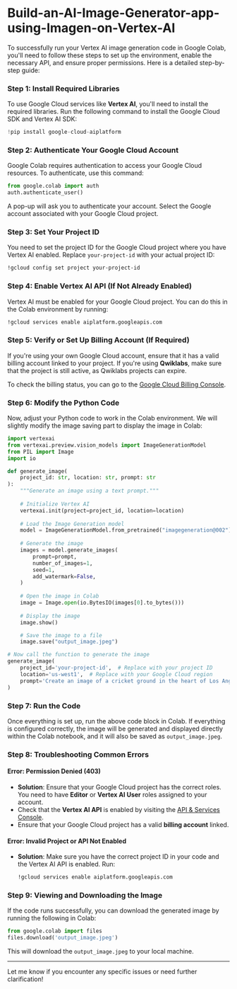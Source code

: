 # Build-an-AI-Image-Generator-app-using-Imagen-on-Vertex-AI
To successfully run your Vertex AI image generation code in Google Colab, you'll need to follow these steps to set up the environment, enable the necessary API, and ensure proper permissions. Here is a detailed step-by-step guide:

### Step 1: Install Required Libraries

To use Google Cloud services like **Vertex AI**, you'll need to install the required libraries. Run the following command to install the Google Cloud SDK and Vertex AI SDK:

```python
!pip install google-cloud-aiplatform
```

### Step 2: Authenticate Your Google Cloud Account

Google Colab requires authentication to access your Google Cloud resources. To authenticate, use this command:

```python
from google.colab import auth
auth.authenticate_user()
```

A pop-up will ask you to authenticate your account. Select the Google account associated with your Google Cloud project.

### Step 3: Set Your Project ID

You need to set the project ID for the Google Cloud project where you have Vertex AI enabled. Replace `your-project-id` with your actual project ID:

```bash
!gcloud config set project your-project-id
```

### Step 4: Enable Vertex AI API (If Not Already Enabled)

Vertex AI must be enabled for your Google Cloud project. You can do this in the Colab environment by running:

```bash
!gcloud services enable aiplatform.googleapis.com
```

### Step 5: Verify or Set Up Billing Account (If Required)

If you're using your own Google Cloud account, ensure that it has a valid billing account linked to your project. If you're using **Qwiklabs**, make sure that the project is still active, as Qwiklabs projects can expire.

To check the billing status, you can go to the [Google Cloud Billing Console](https://console.cloud.google.com/billing).

### Step 6: Modify the Python Code

Now, adjust your Python code to work in the Colab environment. We will slightly modify the image saving part to display the image in Colab:

```python
import vertexai
from vertexai.preview.vision_models import ImageGenerationModel
from PIL import Image
import io

def generate_image(
    project_id: str, location: str, prompt: str
):
    """Generate an image using a text prompt."""
    
    # Initialize Vertex AI
    vertexai.init(project=project_id, location=location)
    
    # Load the Image Generation model
    model = ImageGenerationModel.from_pretrained("imagegeneration@002")
    
    # Generate the image
    images = model.generate_images(
        prompt=prompt,
        number_of_images=1,
        seed=1,
        add_watermark=False,
    )
    
    # Open the image in Colab
    image = Image.open(io.BytesIO(images[0].to_bytes()))
    
    # Display the image
    image.show()

    # Save the image to a file
    image.save("output_image.jpeg")

# Now call the function to generate the image
generate_image(
    project_id='your-project-id',  # Replace with your project ID
    location='us-west1',  # Replace with your Google Cloud region
    prompt='Create an image of a cricket ground in the heart of Los Angeles',
)
```

### Step 7: Run the Code

Once everything is set up, run the above code block in Colab. If everything is configured correctly, the image will be generated and displayed directly within the Colab notebook, and it will also be saved as `output_image.jpeg`.

### Step 8: Troubleshooting Common Errors

#### **Error: Permission Denied (403)**
- **Solution**: Ensure that your Google Cloud project has the correct roles. You need to have **Editor** or **Vertex AI User** roles assigned to your account.
- Check that the **Vertex AI API** is enabled by visiting the [API & Services Console](https://console.cloud.google.com/apis).
- Ensure that your Google Cloud project has a valid **billing account** linked.

#### **Error: Invalid Project or API Not Enabled**
- **Solution**: Make sure you have the correct project ID in your code and the Vertex AI API is enabled. Run:

  ```bash
  !gcloud services enable aiplatform.googleapis.com
  ```

### Step 9: Viewing and Downloading the Image

If the code runs successfully, you can download the generated image by running the following in Colab:

```python
from google.colab import files
files.download('output_image.jpeg')
```

This will download the `output_image.jpeg` to your local machine.

---

Let me know if you encounter any specific issues or need further clarification!
